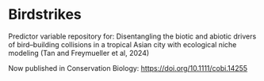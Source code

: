 # Birdstrikes
Predictor variable repository for: Disentangling the biotic and abiotic drivers of bird–building collisions in a tropical Asian city with ecological niche modeling (Tan and Freymueller et al, 2024)

Now published in Conservation Biology: https://doi.org/10.1111/cobi.14255
